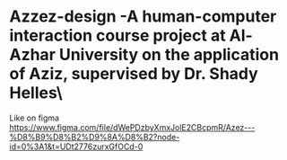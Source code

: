# Azzez-design -A human-computer interaction course project at Al-Azhar University on the application of Aziz, supervised by Dr. Shady Helles\
Like on figma
https://www.figma.com/file/dWePDzbyXmxJolE2CBcpmR/Azez---%D8%B9%D8%B2%D9%8A%D8%B2?node-id=0%3A1&t=UDt2776zurxGfOCd-0
